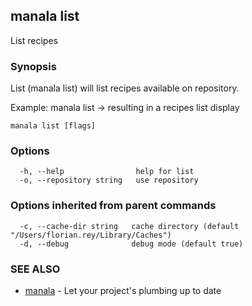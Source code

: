 ## manala list

List recipes

### Synopsis

List (manala list) will list recipes available on
repository.

Example: manala list -> resulting in a recipes list display

```
manala list [flags]
```

### Options

```
  -h, --help                help for list
  -o, --repository string   use repository
```

### Options inherited from parent commands

```
  -c, --cache-dir string   cache directory (default "/Users/florian.rey/Library/Caches")
  -d, --debug              debug mode (default true)
```

### SEE ALSO

* [manala](manala.md)	 - Let your project's plumbing up to date


